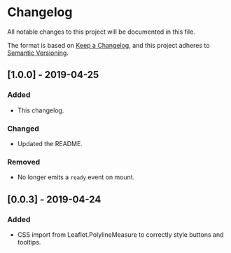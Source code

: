 # Changelog
All notable changes to this project will be documented in this file.

The format is based on [Keep a Changelog](https://keepachangelog.com/en/1.0.0/),
and this project adheres to [Semantic Versioning](https://semver.org/spec/v2.0.0.html).


## [1.0.0] - 2019-04-25

### Added
- This changelog.

### Changed
- Updated the README.

### Removed
- No longer emits a `ready` event on mount.


## [0.0.3] - 2019-04-24

### Added
- CSS import from Leaflet.PolylineMeasure to correctly style buttons and tooltips.